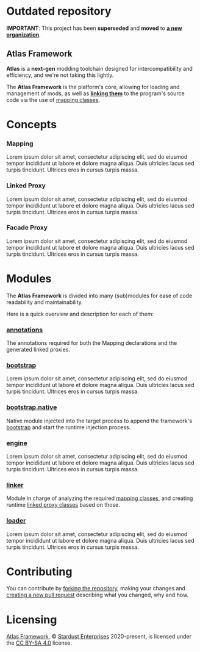 # Outdated repository

**IMPORTANT**: This project has been **superseded** and **moved** to [**a new organization**](https://github.com/atlas-fw).

## Atlas Framework

**Atlas** is a **next-gen** modding toolchain designed for intercompatibility and efficiency, and we're not taking this
lightly.

The **Atlas Framework** is the platform's core, allowing for loading and management of mods, as well as
**[linking them](#linker)** to the program's source code via the use of [mapping classes](#mapping).

# Concepts

### Mapping

Lorem ipsum dolor sit amet, consectetur adipiscing elit, sed do eiusmod tempor incididunt ut labore et dolore magna
aliqua. Duis ultricies lacus sed turpis tincidunt. Ultrices eros in cursus turpis massa.

### Linked Proxy

Lorem ipsum dolor sit amet, consectetur adipiscing elit, sed do eiusmod tempor incididunt ut labore et dolore magna
aliqua. Duis ultricies lacus sed turpis tincidunt. Ultrices eros in cursus turpis massa.

### Facade Proxy

Lorem ipsum dolor sit amet, consectetur adipiscing elit, sed do eiusmod tempor incididunt ut labore et dolore magna
aliqua. Duis ultricies lacus sed turpis tincidunt. Ultrices eros in cursus turpis massa.

# Modules

The **Atlas Framework** is divided into many (sub)modules for ease of  code readability and maintainability.

Here is a quick overview and description for each of them:

### [annotations][module-annotations]

The annotations required for both the Mapping declarations and the generated linked proxies.

### [bootstrap][module-bootstrap]

Lorem ipsum dolor sit amet, consectetur adipiscing elit, sed do eiusmod tempor incididunt ut labore et dolore magna
aliqua. Duis ultricies lacus sed turpis tincidunt. Ultrices eros in cursus turpis massa.

### [bootstrap.native][module-bootstrap-native]

Native module injected into the target process to append the framework's [bootstrap](#bootstrap) and start the runtime
injection process.

### [engine][module-engine]

Lorem ipsum dolor sit amet, consectetur adipiscing elit, sed do eiusmod tempor  incididunt ut labore et dolore magna
aliqua. Duis ultricies lacus sed turpis tincidunt. Ultrices eros in cursus turpis massa.

### [linker][module-linker]

Module in charge of analyzing the required [mapping classes](#mapping), and creating runtime
[linked proxy classes](#linked-proxy) based on those.

### [loader][module-loader]

Lorem ipsum dolor sit amet, consectetur adipiscing elit, sed do eiusmod tempor incididunt ut labore et dolore magna
aliqua. Duis ultricies lacus sed turpis tincidunt. Ultrices eros in cursus turpis massa.

# Contributing

You can contribute by [forking the repository][fork], making your changes and  [creating a new pull request][new-pr]
describing what you changed, why and how.

# Licensing

[Atlas Framework][project-url], © [Stardust Enterprises][stardust-enterprises] 2020-present, is licensed under the
[CC BY-SA 4.0][project-license] license.

<!-- Links -->

[jvm]: https://adoptium.net "adoptium website"

[kotlin]: https://kotlinlang.org "kotlin website"

[rust]: https://rust-lang.org "rust website"

[mvnc]: https://repo1.maven.org/maven2/ "maven central website"

<!-- Module Links -->

[module-annotations]: https://github.com/stardust-enterprises/atlas-framework/tree/trunk/annotations "annotations module link"

[module-bootstrap]: https://github.com/stardust-enterprises/atlas-framework/tree/trunk/bootstrap "bootstrap module link"

[module-bootstrap-native]: https://github.com/stardust-enterprises/atlas-framework/tree/trunk/bootstrap.native "bootstrap-native module link"

[module-engine]: https://github.com/stardust-enterprises/atlas-framework/tree/trunk/engine "engine module link"

[module-linker]: https://github.com/stardust-enterprises/atlas-framework/tree/trunk/linker "linker module link"

[module-loader]: https://github.com/stardust-enterprises/atlas-framework/tree/trunk/loader "loader module link"

<!-- Project Links -->

[project-url]: https://github.com/stardust-enterprises/atlas-framework "project github repository"

[fork]: https://github.com/stardust-enterprises/atlas-framework/fork "fork this repository"

[new-pr]: https://github.com/stardust-enterprises/atlas-framework/pulls/new "create a new pull request"

[new-issue]: https://github.com/stardust-enterprises/atlas-framework/issues/new "create a new issue"

[project-mvnc]: https://maven-badges.herokuapp.com/maven-central/fr.stardustenterprises/atlas-framework "maven central repository"

[project-gradle-ci]: https://github.com/stardust-enterprises/atlas-framework/actions/workflows/gradle-ci.yml "gradle ci workflow"

[project-license]: https://github.com/stardust-enterprises/atlas-framework/blob/trunk/LICENSE "LICENSE source file"

[stardust-enterprises]: https://github.com/stardust-enterprises "stardust-enterprises link"

<!-- Badges -->

[badge-mvnc]: https://maven-badges.herokuapp.com/maven-central/fr.stardustenterprises/atlas-framework/badge.svg "maven central badge"

[badge-github-ci]: https://github.com/stardust-enterprises/atlas-framework/actions/workflows/build.yml/badge.svg?branch=trunk "github actions badge"
